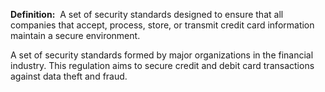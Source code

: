 **Definition:** 
 A set of security standards designed to ensure that all companies that accept, process, store, or transmit credit card information maintain a secure environment.

A set of security standards formed by major organizations in the financial industry. This regulation aims to secure credit and debit card transactions against data theft and fraud.